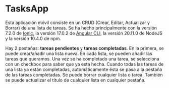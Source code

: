 # TasksApp
Esta aplicación móvil consiste en un CRUD (Crear, Editar, Actualizar y Borrar) de una lista de tareas. Se ha hecho principalmente con la versión 7.2.0 de [Ionic](https://ionicframework.com), la versión 17.0.2 de [Angular CLI](https://github.com/angular/angular-cli), la versión 20.11.0 de NodeJS y la versión 10.4.0 de npm.

Hay 2 pestañas: **tareas pendientes** y **tareas completadas**. En la primera, se puede crear/añadir una lista nueva. En cada lista, se pueden añadir las tareas que queramos. Una vez se ha completado una tarea, se selecciona con un checkbox para saber que ya está hecha. Cuando todas las tareas de una lista ya están completadas, automáticamente ésta se pasa a la pestaña de las tareas completadas. Se puede borrar cualquier lista o tarea. También se puede actualizar el título de cualquier lista en cualquier pestaña.